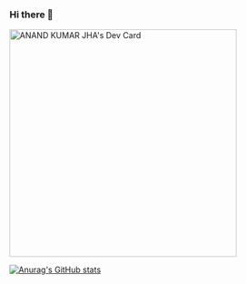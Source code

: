 ### Hi there 👋

<!--
**akjha96/akjha96** is a ✨ _special_ ✨ repository because its `README.md` (this file) appears on your GitHub profile.

Here are some ideas to get you started:

- 🔭 I’m currently working on ...
- 🌱 I’m currently learning ...
- 👯 I’m looking to collaborate on ...
- 🤔 I’m looking for help with ...
- 💬 Ask me about ...
- 📫 How to reach me: ...
- 😄 Pronouns: ...
- ⚡ Fun fact: ...
-->
<a href="https://app.daily.dev/akjha96"><img src="https://api.daily.dev/devcards/b573305f420e4cb78724071656164ae5.png?r=9si" width="400" alt="ANAND KUMAR JHA's Dev Card"/></a>

[![Anurag's GitHub stats](https://github-readme-stats.vercel.app/api?username=akjha96&show_icons=true&theme=radical)](https://github.com/anuraghazra/github-readme-stats)

